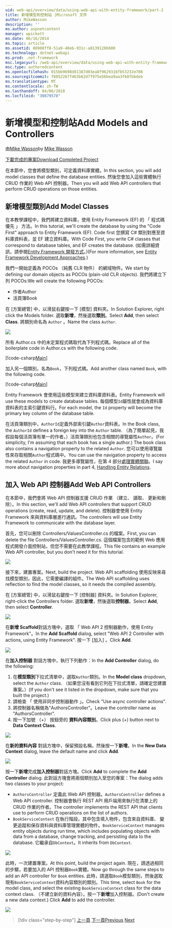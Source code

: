 ```yaml
---
uid: web-api/overview/data/using-web-api-with-entity-framework/part-2
title: 新增模型和控制站 |Microsoft 文件
author: MikeWasson
description: ''
ms.author: aspnetcontent
manager: wpickett
ms.date: 06/16/2014
ms.topic: article
ms.assetid: 88908ff8-51a9-40eb-931c-a8139128b680
ms.technology: dotnet-webapi
ms.prod: .net-framework
msc.legacyurl: /web-api/overview/data/using-web-api-with-entity-framework/part-2
msc.type: authoredcontent
ms.openlocfilehash: 015bb9698d81387d03ea8f9629316fb53232e708
ms.sourcegitcommit: f8852267f463b62d7f975e56bea9aa3f68fbbdeb
ms.translationtype: MT
ms.contentlocale: zh-TW
ms.lasthandoff: 04/06/2018
ms.locfileid: "30879578"
---
```

<a name="add-models-and-controllers"></a><span data-ttu-id="cc93a-102">新增模型和控制站</span><span class="sxs-lookup"><span data-stu-id="cc93a-102">Add Models and Controllers</span></span>
====================
<span data-ttu-id="cc93a-103">由[Mike Wasson](https://github.com/MikeWasson)</span><span class="sxs-lookup"><span data-stu-id="cc93a-103">by [Mike Wasson](https://github.com/MikeWasson)</span></span>

[<span data-ttu-id="cc93a-104">下載完成的專案</span><span class="sxs-lookup"><span data-stu-id="cc93a-104">Download Completed Project</span></span>](https://github.com/MikeWasson/BookService)

<span data-ttu-id="cc93a-105">在本節中，您會將模型類別，可定義資料庫實體。</span><span class="sxs-lookup"><span data-stu-id="cc93a-105">In this section, you will add model classes that define the database entities.</span></span> <span data-ttu-id="cc93a-106">然後您會加入這些實體執行 CRUD 作業的 Web API 控制器。</span><span class="sxs-lookup"><span data-stu-id="cc93a-106">Then you will add Web API controllers that perform CRUD operations on those entities.</span></span>

## <a name="add-model-classes"></a><span data-ttu-id="cc93a-107">新增模型類別</span><span class="sxs-lookup"><span data-stu-id="cc93a-107">Add Model Classes</span></span>

<span data-ttu-id="cc93a-108">在本教學課程中，我們將建立資料庫，使用 Entity Framework (EF) 的 「 程式碼優先 」 方法。</span><span class="sxs-lookup"><span data-stu-id="cc93a-108">In this tutorial, we'll create the database by using the "Code First" approach to Entity Framework (EF).</span></span> <span data-ttu-id="cc93a-109">Code first 您撰寫 C# 類別對應至資料庫資料表，並 EF 建立資料庫。</span><span class="sxs-lookup"><span data-stu-id="cc93a-109">With Code First, you write C# classes that correspond to database tables, and EF creates the database.</span></span> <span data-ttu-id="cc93a-110">(如需詳細資訊，請參閱[Entity Framework 開發方式](https://msdn.microsoft.com/library/ms178359%28v=vs.110%29.aspx#dbfmfcf)。)</span><span class="sxs-lookup"><span data-stu-id="cc93a-110">(For more information, see [Entity Framework Development Approaches](https://msdn.microsoft.com/library/ms178359%28v=vs.110%29.aspx#dbfmfcf).)</span></span>

<span data-ttu-id="cc93a-111">我們一開始定義為 POCOs （純舊 CLR 物件） 的網域物件。</span><span class="sxs-lookup"><span data-stu-id="cc93a-111">We start by defining our domain objects as POCOs (plain-old CLR objects).</span></span> <span data-ttu-id="cc93a-112">我們將建立下列 POCOs:</span><span class="sxs-lookup"><span data-stu-id="cc93a-112">We will create the following POCOs:</span></span>

- <span data-ttu-id="cc93a-113">作者</span><span class="sxs-lookup"><span data-stu-id="cc93a-113">Author</span></span>
- <span data-ttu-id="cc93a-114">活頁簿</span><span class="sxs-lookup"><span data-stu-id="cc93a-114">Book</span></span>

<span data-ttu-id="cc93a-115">在 [方案總管] 中，以滑鼠右鍵按一下 [模型] 資料夾。</span><span class="sxs-lookup"><span data-stu-id="cc93a-115">In Solution Explorer, right click the Models folder.</span></span> <span data-ttu-id="cc93a-116">選取**新增**，然後選取**類別**。</span><span class="sxs-lookup"><span data-stu-id="cc93a-116">Select **Add**, then select **Class**.</span></span> <span data-ttu-id="cc93a-117">將類別命名為 `Author` 。</span><span class="sxs-lookup"><span data-stu-id="cc93a-117">Name the class `Author`.</span></span>

![](part-2/_static/image1.png)

<span data-ttu-id="cc93a-118">所有 Author.cs 中的未定案程式碼取代為下列程式碼。</span><span class="sxs-lookup"><span data-stu-id="cc93a-118">Replace all of the boilerplate code in Author.cs with the following code.</span></span>

[!code-csharp[Main](part-2/samples/sample1.cs)]

<span data-ttu-id="cc93a-119">加入另一個類別，名為`Book`，下列程式碼。</span><span class="sxs-lookup"><span data-stu-id="cc93a-119">Add another class named `Book`, with the following code.</span></span>

[!code-csharp[Main](part-2/samples/sample2.cs)]

<span data-ttu-id="cc93a-120">Entity Framework 會使用這些模型來建立資料庫資料表。</span><span class="sxs-lookup"><span data-stu-id="cc93a-120">Entity Framework will use these models to create database tables.</span></span> <span data-ttu-id="cc93a-121">每個模型`Id`屬性就會成為資料庫資料表的主索引鍵資料行。</span><span class="sxs-lookup"><span data-stu-id="cc93a-121">For each model, the `Id` property will become the primary key column of the database table.</span></span>

<span data-ttu-id="cc93a-122">在活頁簿類別中，`AuthorId`定義外部索引鍵`Author`資料表。</span><span class="sxs-lookup"><span data-stu-id="cc93a-122">In the Book class, the `AuthorId` defines a foreign key into the `Author` table.</span></span> <span data-ttu-id="cc93a-123">（為了簡單起見，我假設每個活頁簿有單一的作者。）活頁簿類別也包含相關的導覽屬性`Author`。</span><span class="sxs-lookup"><span data-stu-id="cc93a-123">(For simplicity, I'm assuming that each book has a single author.) The book class also contains a navigation property to the related `Author`.</span></span> <span data-ttu-id="cc93a-124">您可以使用導覽屬性來存取相關`Author`程式碼中。</span><span class="sxs-lookup"><span data-stu-id="cc93a-124">You can use the navigation property to access the related `Author` in code.</span></span> <span data-ttu-id="cc93a-125">我更多導覽屬性，在第 4 部分[處理實體關聯](part-4.md)。</span><span class="sxs-lookup"><span data-stu-id="cc93a-125">I say more about navigation properties in part 4, [Handling Entity Relations](part-4.md).</span></span>

## <a name="add-web-api-controllers"></a><span data-ttu-id="cc93a-126">加入 Web API 控制器</span><span class="sxs-lookup"><span data-stu-id="cc93a-126">Add Web API Controllers</span></span>

<span data-ttu-id="cc93a-127">在本節中，我們會將 Web API 控制器支援 CRUD 作業 （建立、 讀取、 更新和刪除）。</span><span class="sxs-lookup"><span data-stu-id="cc93a-127">In this section, we'll add Web API controllers that support CRUD operations (create, read, update, and delete).</span></span> <span data-ttu-id="cc93a-128">控制器會使用 Entity Framework 來與資料庫層進行通訊。</span><span class="sxs-lookup"><span data-stu-id="cc93a-128">The controllers will use Entity Framework to communicate with the database layer.</span></span>

<span data-ttu-id="cc93a-129">首先，您可以刪除 Controllers/ValuesController.cs 的檔案。</span><span class="sxs-lookup"><span data-stu-id="cc93a-129">First, you can delete the file Controllers/ValuesController.cs.</span></span> <span data-ttu-id="cc93a-130">這個檔案包含的範例 Web 應用程式開發介面控制站，但您不需要在此教學課程。</span><span class="sxs-lookup"><span data-stu-id="cc93a-130">This file contains an example Web API controller, but you don't need it for this tutorial.</span></span>

![](part-2/_static/image2.png)

<span data-ttu-id="cc93a-131">接下來，建置專案。</span><span class="sxs-lookup"><span data-stu-id="cc93a-131">Next, build the project.</span></span> <span data-ttu-id="cc93a-132">Web API scaffolding 使用反映來尋找模型類別，因此，它需要編譯的組件。</span><span class="sxs-lookup"><span data-stu-id="cc93a-132">The Web API scaffolding uses reflection to find the model classes, so it needs the compiled assembly.</span></span>

<span data-ttu-id="cc93a-133">在 [方案總管] 中，以滑鼠右鍵按一下 [控制器] 資料夾。</span><span class="sxs-lookup"><span data-stu-id="cc93a-133">In Solution Explorer, right-click the Controllers folder.</span></span> <span data-ttu-id="cc93a-134">選取**新增**，然後選取**控制器**。</span><span class="sxs-lookup"><span data-stu-id="cc93a-134">Select **Add**, then select **Controller**.</span></span>

![](part-2/_static/image3.png)

<span data-ttu-id="cc93a-135">在**新增 Scaffold**對話方塊中，選取 「 Web API 2 控制器動作，使用 Entity Framework"。</span><span class="sxs-lookup"><span data-stu-id="cc93a-135">In the **Add Scaffold** dialog, select "Web API 2 Controller with actions, using Entity Framework".</span></span> <span data-ttu-id="cc93a-136">按一下 [加入] 。</span><span class="sxs-lookup"><span data-stu-id="cc93a-136">Click **Add**.</span></span>

![](part-2/_static/image4.png)

<span data-ttu-id="cc93a-137">在**加入控制器** 對話方塊中，執行下列動作：</span><span class="sxs-lookup"><span data-stu-id="cc93a-137">In the **Add Controller** dialog, do the following:</span></span>

1. <span data-ttu-id="cc93a-138">在**模型類別**下拉式清單中，選取`Author`類別。</span><span class="sxs-lookup"><span data-stu-id="cc93a-138">In the **Model class** dropdown, select the `Author` class.</span></span> <span data-ttu-id="cc93a-139">（如果您沒有看到它列在下拉式清單，請確定您建置專案。）</span><span class="sxs-lookup"><span data-stu-id="cc93a-139">(If you don't see it listed in the dropdown, make sure that you built the project.)</span></span>
2. <span data-ttu-id="cc93a-140">請檢查 「 使用非同步控制器動作 」。</span><span class="sxs-lookup"><span data-stu-id="cc93a-140">Check "Use async controller actions".</span></span>
3. <span data-ttu-id="cc93a-141">將控制器名稱做為&quot;AuthorsController&quot;。</span><span class="sxs-lookup"><span data-stu-id="cc93a-141">Leave the controller name as &quot;AuthorsController&quot;.</span></span>
4. <span data-ttu-id="cc93a-142">按一下加號 （+） 按鈕旁的 **資料內容類別**。</span><span class="sxs-lookup"><span data-stu-id="cc93a-142">Click plus (+) button next to **Data Context Class**.</span></span>

![](part-2/_static/image5.png)

<span data-ttu-id="cc93a-143">在**新的資料內容** 對話方塊中，保留預設名稱，然後按一下**新增**。</span><span class="sxs-lookup"><span data-stu-id="cc93a-143">In the **New Data Context** dialog, leave the default name and click **Add**.</span></span>

![](part-2/_static/image6.png)

<span data-ttu-id="cc93a-144">按一下**新增**完成**加入控制器**對話方塊。</span><span class="sxs-lookup"><span data-stu-id="cc93a-144">Click **Add** to complete the **Add Controller** dialog.</span></span> <span data-ttu-id="cc93a-145">此對話方塊會將兩個類別加入至您的專案：</span><span class="sxs-lookup"><span data-stu-id="cc93a-145">The dialog adds two classes to your project:</span></span>

- <span data-ttu-id="cc93a-146">`AuthorsController` 定義此 Web API 控制器。</span><span class="sxs-lookup"><span data-stu-id="cc93a-146">`AuthorsController` defines a Web API controller.</span></span> <span data-ttu-id="cc93a-147">控制器會執行 REST API 用戶端用來執行在清單上的 CRUD 作業的作者。</span><span class="sxs-lookup"><span data-stu-id="cc93a-147">The controller implements the REST API that clients use to perform CRUD operations on the list of authors.</span></span>
- <span data-ttu-id="cc93a-148">`BookServiceContext` 在執行階段，其中包含填入物件，包含來自資料庫、 變更追蹤和保存資料與資料庫管理實體的物件。</span><span class="sxs-lookup"><span data-stu-id="cc93a-148">`BookServiceContext` manages entity objects during run time, which includes populating objects with data from a database, change tracking, and persisting data to the database.</span></span> <span data-ttu-id="cc93a-149">它繼承自`DbContext`。</span><span class="sxs-lookup"><span data-stu-id="cc93a-149">It inherits from `DbContext`.</span></span>

![](part-2/_static/image7.png)

<span data-ttu-id="cc93a-150">此時，一次建置專案。</span><span class="sxs-lookup"><span data-stu-id="cc93a-150">At this point, build the project again.</span></span> <span data-ttu-id="cc93a-151">現在，請透過相同的步驟，若要加入的 API 控制器`Book`實體。</span><span class="sxs-lookup"><span data-stu-id="cc93a-151">Now go through the same steps to add an API controller for `Book` entities.</span></span> <span data-ttu-id="cc93a-152">此時，請選取`Book`模型類別，然後選取現有`BookServiceContext`資料內容類別的類別。</span><span class="sxs-lookup"><span data-stu-id="cc93a-152">This time, select `Book` for the model class, and select the existing `BookServiceContext` class for the data context class.</span></span> <span data-ttu-id="cc93a-153">（不建立新的資料內容）。按一下**新增**加入控制器。</span><span class="sxs-lookup"><span data-stu-id="cc93a-153">(Don't create a new data context.) Click **Add** to add the controller.</span></span>

![](part-2/_static/image8.png)

> [!div class="step-by-step"]
> <span data-ttu-id="cc93a-154">[上一頁](part-1.md)
> [下一頁](part-3.md)</span><span class="sxs-lookup"><span data-stu-id="cc93a-154">[Previous](part-1.md)
[Next](part-3.md)</span></span>

